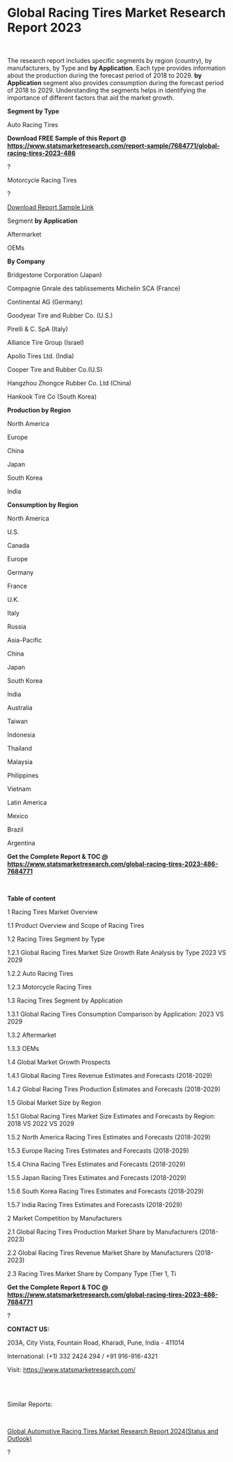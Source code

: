 <h1>Global Racing Tires Market Research Report 2023</h1><br/><p>The research report includes specific segments by region (country), by manufacturers, by Type and <strong>by Application</strong>. Each type provides information about the production during the forecast period of 2018 to 2029. <strong>by Application</strong> segment also provides consumption during the forecast period of 2018 to 2029. Understanding the segments helps in identifying the importance of different factors that aid the market growth.</p>
 
 
 
 <p><strong>Segment by Type</strong></p>
 
 
 
 <p>Auto Racing Tires</p>
 
 
 
 <div><b>Download FREE Sample of this Report @ <a href="https://www.statsmarketresearch.com/download-free-sample/7684771/global-racing-tires-2023-486">https://www.statsmarketresearch.com/report-sample/7684771/global-racing-tires-2023-486</a></b></div>
 
 
 
 <p>? </p>
 
 
 
 <p>Motorcycle Racing Tires</p>
 
 
 
 <p>? </p>
 
 
 
 <p><a href="https://www.statsmarketresearch.com/download-free-sample/7684771/global-racing-tires-2023-486">Download Report Sample Link</a></p>
 
 
 
 <p>Segment <strong>by Application</strong></p>
 
 
 
 <p>Aftermarket</p>
 
 
 
 <p>OEMs</p>
 
 
 
 <p><strong>By Company</strong></p>
 
 
 
 <p>Bridgestone Corporation (Japan)</p>
 
 
 
 <p>Compagnie Gnrale des tablissements Michelin SCA (France)</p>
 
 
 
 <p>Continental AG (Germany)</p>
 
 
 
 <p>Goodyear Tire and Rubber Co. (U.S.)</p>
 
 
 
 <p>Pirelli & C. SpA (Italy)</p>
 
 
 
 <p>Alliance Tire Group (Israel)</p>
 
 
 
 <p>Apollo Tires Ltd. (India)</p>
 
 
 
 <p>Cooper Tire and Rubber Co.(U.S)</p>
 
 
 
 <p>Hangzhou Zhongce Rubber Co. Ltd (China)</p>
 
 
 
 <p>Hankook Tire Co (South Korea)</p>
 
 
 
 <p><strong>Production by Region</strong></p>
 
 
 
 <p>North America</p>
 
 
 
 <p>Europe</p>
 
 
 
 <p>China</p>
 
 
 
 <p>Japan</p>
 
 
 
 <p>South Korea</p>
 
 
 
 <p>India</p>
 
 
 
 <p><strong>Consumption by Region</strong></p>
 
 
 
 <p>North America</p>
 
 
 
 <p>U.S.</p>
 
 
 
 <p>Canada</p>
 
 
 
 <p>Europe</p>
 
 
 
 <p>Germany</p>
 
 
 
 <p>France</p>
 
 
 
 <p>U.K.</p>
 
 
 
 <p>Italy</p>
 
 
 
 <p>Russia</p>
 
 
 
 <p>Asia-Pacific</p>
 
 
 
 <p>China</p>
 
 
 
 <p>Japan</p>
 
 
 
 <p>South Korea</p>
 
 
 
 <p>India</p>
 
 
 
 <p>Australia</p>
 
 
 
 <p>Taiwan</p>
 
 
 
 <p>Indonesia</p>
 
 
 
 <p>Thailand</p>
 
 
 
 <p>Malaysia</p>
 
 
 
 <p>Philippines</p>
 
 
 
 <p>Vietnam</p>
 
 
 
 <p>Latin America</p>
 
 
 
 <p>Mexico</p>
 
 
 
 <p>Brazil</p>
 
 
 
 <p>Argentina</p>
 
 
 
 <div><b>Get the Complete Report & TOC @ <a href="https://www.statsmarketresearch.com/global-racing-tires-2023-486-7684771">https://www.statsmarketresearch.com/global-racing-tires-2023-486-7684771</a></b></div>
 
 
 
 <p><br />
 
 <b>Table of content</b></p>
 
 
 
 <p>1 Racing Tires Market Overview<br />
 
 1.1 Product Overview and Scope of Racing Tires<br />
 
 1.2 Racing Tires Segment by Type<br />
 
 1.2.1 Global Racing Tires Market Size Growth Rate Analysis by Type 2023 VS 2029<br />
 
 1.2.2 Auto Racing Tires<br />
 
 1.2.3 Motorcycle Racing Tires<br />
 
 1.3 Racing Tires Segment by Application<br />
 
 1.3.1 Global Racing Tires Consumption Comparison by Application: 2023 VS 2029<br />
 
 1.3.2 Aftermarket<br />
 
 1.3.3 OEMs<br />
 
 1.4 Global Market Growth Prospects<br />
 
 1.4.1 Global Racing Tires Revenue Estimates and Forecasts (2018-2029)<br />
 
 1.4.2 Global Racing Tires Production Estimates and Forecasts (2018-2029)<br />
 
 1.5 Global Market Size by Region<br />
 
 1.5.1 Global Racing Tires Market Size Estimates and Forecasts by Region: 2018 VS 2022 VS 2029<br />
 
 1.5.2 North America Racing Tires Estimates and Forecasts (2018-2029)<br />
 
 1.5.3 Europe Racing Tires Estimates and Forecasts (2018-2029)<br />
 
 1.5.4 China Racing Tires Estimates and Forecasts (2018-2029)<br />
 
 1.5.5 Japan Racing Tires Estimates and Forecasts (2018-2029)<br />
 
 1.5.6 South Korea Racing Tires Estimates and Forecasts (2018-2029)<br />
 
 1.5.7 India Racing Tires Estimates and Forecasts (2018-2029)<br />
 
 2 Market Competition by Manufacturers<br />
 
 2.1 Global Racing Tires Production Market Share by Manufacturers (2018-2023)<br />
 
 2.2 Global Racing Tires Revenue Market Share by Manufacturers (2018-2023)<br />
 
 2.3 Racing Tires Market Share by Company Type (Tier 1, Ti</p>
 
 
 
 <div><b>Get the Complete Report & TOC @ <a href="https://www.statsmarketresearch.com/global-racing-tires-2023-486-7684771">https://www.statsmarketresearch.com/global-racing-tires-2023-486-7684771</a></b></div>
 
 
 
 <p>? </p>
 
 
 
 <p><b>CONTACT US:</b><br />
 
 203A, City Vista, Fountain Road, Kharadi, Pune, India - 411014<br />
 
 International: (+1) 332 2424 294 / +91 916-916-4321<br />
 
 Visit: <a href="https://www.statsmarketresearch.com/">https://www.statsmarketresearch.com/</a><br />
 
 <br />
 
 <br />
 
 Similar Reports:<br />
 
 <br />
 
 <a href="https://www.statsmarketresearch.com/global-automotive-racing-tires-2024-161-7919892">Global Automotive Racing Tires Market Research Report 2024(Status and Outlook)</a><br />
 
 ? </p>